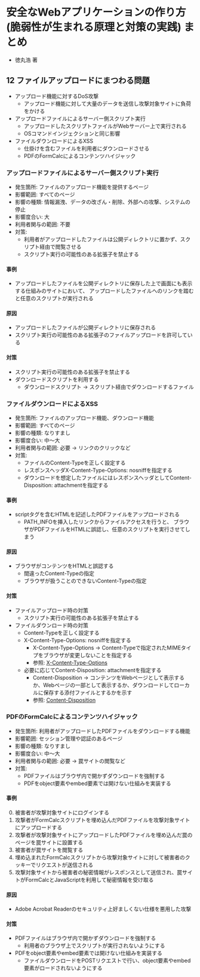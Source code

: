 # 安全なWebアプリケーションの作り方(脆弱性が生まれる原理と対策の実践) まとめ
- 徳丸浩 著

## 12 ファイルアップロードにまつわる問題
- アップロード機能に対するDoS攻撃
  - アップロード機能に対して大量のデータを送信し攻撃対象サイトに負荷をかける
- アップロードファイルによるサーバー側スクリプト実行
  - アップロードしたスクリプトファイルがWebサーバー上で実行される
  - OSコマンドインジェクションと同じ影響
- ファイルダウンロードによるXSS
  - 仕掛けを含むファイルを利用者にダウンロードさせる
  - PDFのFormCalcによるコンテンツハイジャック

### アップロードファイルによるサーバー側スクリプト実行
- 発生箇所: ファイルのアップロード機能を提供するページ
- 影響範囲: すべてのページ
- 影響の種類: 情報漏洩、データの改ざん・削除、外部への攻撃、システムの停止
- 影響度合い: 大
- 利用者関与の範囲: 不要
- 対策:
  - 利用者がアップロードしたファイルは公開ディレクトリに置かず、スクリプト経由で閲覧させる
  - スクリプト実行の可能性のある拡張子を禁止する

#### 事例
- アップロードしたファイルを公開ディレクトリに保存した上で画面にも表示する仕組みのサイトにおいて、
  アップロードしたファイルへのリンクを踏むと任意のスクリプトが実行される

#### 原因
- アップロードしたファイルが公開ディレクトリに保存される
- スクリプト実行の可能性のある拡張子のファイルアップロードを許可している

#### 対策
- スクリプト実行の可能性のある拡張子を禁止する
- ダウンロードスクリプトを利用する
  - ダウンロードスクリプト -> スクリプト経由でダウンロードするファイル

### ファイルダウンロードによるXSS
- 発生箇所: ファイルのアップロード機能、ダウンロード機能
- 影響範囲: すべてのページ
- 影響の種類: なりすまし
- 影響度合い: 中〜大
- 利用者関与の範囲: 必要 -> リンクのクリックなど
- 対策:
  - ファイルのContent-Typeを正しく設定する
  - レスポンスヘッダX-Content-Type-Options: nosniffを指定する
  - ダウンロードを想定したファイルにはレスポンスヘッダとしてContent-Disposition: attachmentを指定する

#### 事例
- scriptタグを含むHTMLを記述したPDFファイルをアップロードされる
  - PATH_INFOを挿入したリンクからファイルアクセスを行うと、
  ブラウザがPDFファイルをHTMLに誤認し、任意のスクリプトを実行させてしまう

#### 原因
- ブラウザがコンテンツをHTMLと誤認する
  - 間違ったContent-Typeの指定
  - ブラウザが扱うことのできないContent-Typeの指定

#### 対策
- ファイルアップロード時の対策
  - スクリプト実行の可能性のある拡張子を禁止する
- ファイルダウンロード時の対策
  - Content-Typeを正しく設定する
  - X-Content-Type-Options: nosniffを指定する
    - X-Content-Type-Options -> Content-Typeで指定されたMIMEタイプをブラウザが変更しないことを指定する
    - 参照: [X-Content-Type-Options](https://developer.mozilla.org/ja/docs/Web/HTTP/Headers/X-Content-Type-Options)
  - 必要に応じてContent-Disposition: attachmentを指定する
    - Content-Disposition -> コンテンツをWebページとして表示するか、Webページの一部として表示するか、ダウンロードしてローカルに保存する添付ファイルとするかを示す
    - 参照: [Content-Disposition](https://developer.mozilla.org/ja/docs/Web/HTTP/Headers/Content-Disposition)

### PDFのFormCalcによるコンテンツハイジャック
- 発生箇所: 利用者がアップロードしたPDFファイルをダウンロードする機能
- 影響範囲: セッション管理や認証のあるページ
- 影響の種類: なりすまし
- 影響度合い: 中〜大
- 利用者関与の範囲: 必要 -> 罠サイトの閲覧など
- 対策:
  - PDFファイルはブラウザ内で開かずダウンロードを強制する
  - PDFをobject要素やembed要素では開けない仕組みを実装する

#### 事例
0. 被害者が攻撃対象サイトにログインする
1. 攻撃者がFormCalcスクリプトを埋め込んだPDFファイルを攻撃対象サイトにアップロードする
2. 攻撃者が攻撃対象サイトにアップロードしたPDFファイルを埋め込んだ罠のページを罠サイトに設置する
3. 被害者が罠サイトを閲覧する
4. 埋め込まれたFormCalcスクリプトから攻撃対象サイトに対して被害者のクッキーでリクエストが送信される
5. 攻撃対象サイトから被害者の秘密情報がレスポンスとして送信され、罠サイトがFormCalcとJavaScriptを利用して秘密情報を受け取る

#### 原因
- Adobe Acrobat Readerのセキュリティ上好ましくない仕様を悪用した攻撃

#### 対策
- PDFファイルはブラウザ内で開かずダウンロードを強制する
  - 利用者のブラウザ上でスクリプトが実行されないようにする
- PDFをobject要素やembed要素では開けない仕組みを実装する
  - ファイルダウンロードをPOSTリクエストで行い、object要素やembed要素がロードされないようにする
